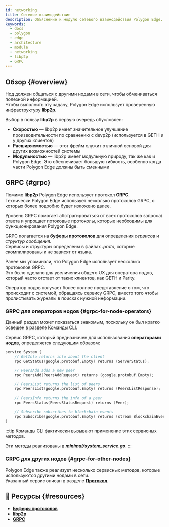 ```yaml
---
id: networking
title: Сетевое взаимодействие
description: Объяснение к модулю сетевого взаимодействия Polygon Edge.
keywords:
  - docs
  - polygon
  - edge
  - architecture
  - module
  - networking
  - libp2p
  - GRPC
---
```


## Обзор {#overview}

Нод должен общаться с другими нодами в сети, чтобы обмениваться полезной информацией.<br /> Чтобы выполнить эту задачу, Polygon Edge использует проверенную инфраструктуру **libp2p**.

Выбор в пользу **libp2p** в первую очередь обусловлен:
* **Скоростью** — libp2p имеет значительное улучшение производительности по сравнению с devp2p (используется в GETH и у других клиентов)
* **Расширяемостью** — этот фрейм служит отличной основой для других возможностей системы
* **Модульностью** —  libp2p имеет модульную природу, так же как и Polygon Edge. Это обеспечивает большую гибкость, особенно когда части Polygon Edge должны быть сменными

## GRPC {#grpc}

Помимо **libp2p** Polygon Edge использует протокол **GRPC**. <br />Технически Polygon Edge использует несколько протоколов GRPC, о которых более подробно будет изложено далее.

Уровень GRPC помогает абстрагироваться от всех протоколов запроса/ответа и упрощает потоковые протоколы, которые необходимы для функционирования Polygon Edge.

GRPC полагается на **буферы протоколов** для определения *сервисов* и *структур сообщения*. <br />Сервисы и структуры определены в файлах *.proto*, которые скомпилированы и не зависят от языка.

Ранее мы упоминали, что Polygon Edge использует несколько протоколов GRPC.<br /> Это было сделано для увеличения общего UX для оператора нодов, который часто отстает от таких клиентов, как GETH и Parity.

Оператор нодов получает более полное представление о том, что происходит с системой, обращаясь сервису GRPC, вместо того чтобы пролистывать журналы в поисках нужной информации.

### GRPC для операторов нодов {#grpc-for-node-operators}

Данный раздел может показаться знакомым, поскольку он был кратко освещен в разделе [Команды CLI](/docs/edge/get-started/cli-commands).

Сервис GRPC, который предназначен для использования **операторами нодов**, определяется следующим образом:
````go title="minimal/proto/system.proto"
service System {
    // GetInfo returns info about the client
    rpc GetStatus(google.protobuf.Empty) returns (ServerStatus);

    // PeersAdd adds a new peer
    rpc PeersAdd(PeersAddRequest) returns (google.protobuf.Empty);

    // PeersList returns the list of peers
    rpc PeersList(google.protobuf.Empty) returns (PeersListResponse);

    // PeersInfo returns the info of a peer
    rpc PeersStatus(PeersStatusRequest) returns (Peer);

    // Subscribe subscribes to blockchain events
    rpc Subscribe(google.protobuf.Empty) returns (stream BlockchainEvent);
}
````
:::tip
Команды CLI фактически вызывают применение этих сервисных методов.

Эти методы реализованы в ***minimal/system_service.go***.
:::

### GRPC для других нодов {#grpc-for-other-nodes}

Polygon Edge также реализует несколько сервисных методов, которые используются другими нодами в сети. <br />Указанный сервис описан в разделе **[Протокол](docs/edge/architecture/modules/consensus)**.

## 📜 Ресурсы {#resources}
* **[Буферы протоколов](https://developers.google.com/protocol-buffers)**
* **[libp2p](https://libp2p.io/)**
* **[GRPC](https://grpc.io/)**
